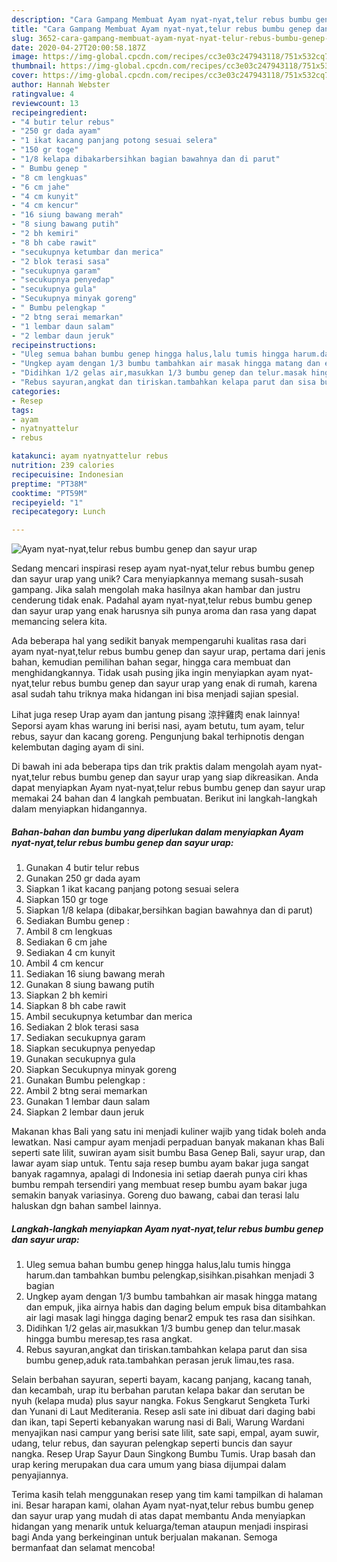 ```yaml
---
description: "Cara Gampang Membuat Ayam nyat-nyat,telur rebus bumbu genep dan sayur urap yang Lezat Sekali"
title: "Cara Gampang Membuat Ayam nyat-nyat,telur rebus bumbu genep dan sayur urap yang Lezat Sekali"
slug: 3652-cara-gampang-membuat-ayam-nyat-nyat-telur-rebus-bumbu-genep-dan-sayur-urap-yang-lezat-sekali
date: 2020-04-27T20:00:58.187Z
image: https://img-global.cpcdn.com/recipes/cc3e03c247943118/751x532cq70/ayam-nyat-nyattelur-rebus-bumbu-genep-dan-sayur-urap-foto-resep-utama.jpg
thumbnail: https://img-global.cpcdn.com/recipes/cc3e03c247943118/751x532cq70/ayam-nyat-nyattelur-rebus-bumbu-genep-dan-sayur-urap-foto-resep-utama.jpg
cover: https://img-global.cpcdn.com/recipes/cc3e03c247943118/751x532cq70/ayam-nyat-nyattelur-rebus-bumbu-genep-dan-sayur-urap-foto-resep-utama.jpg
author: Hannah Webster
ratingvalue: 4
reviewcount: 13
recipeingredient:
- "4 butir telur rebus"
- "250 gr dada ayam"
- "1 ikat kacang panjang potong sesuai selera"
- "150 gr toge"
- "1/8 kelapa dibakarbersihkan bagian bawahnya dan di parut"
- " Bumbu genep "
- "8 cm lengkuas"
- "6 cm jahe"
- "4 cm kunyit"
- "4 cm kencur"
- "16 siung bawang merah"
- "8 siung bawang putih"
- "2 bh kemiri"
- "8 bh cabe rawit"
- "secukupnya ketumbar dan merica"
- "2 blok terasi sasa"
- "secukupnya garam"
- "secukupnya penyedap"
- "secukupnya gula"
- "Secukupnya minyak goreng"
- " Bumbu pelengkap "
- "2 btng serai memarkan"
- "1 lembar daun salam"
- "2 lembar daun jeruk"
recipeinstructions:
- "Uleg semua bahan bumbu genep hingga halus,lalu tumis hingga harum.dan tambahkan bumbu pelengkap,sisihkan.pisahkan menjadi 3 bagian"
- "Ungkep ayam dengan 1/3 bumbu tambahkan air masak hingga matang dan empuk, jika airnya habis dan daging belum empuk bisa ditambahkan air lagi masak lagi hingga daging benar2 empuk tes rasa dan sisihkan."
- "Didihkan 1/2 gelas air,masukkan 1/3 bumbu genep dan telur.masak hingga bumbu meresap,tes rasa angkat."
- "Rebus sayuran,angkat dan tiriskan.tambahkan kelapa parut dan sisa bumbu genep,aduk rata.tambahkan perasan jeruk limau,tes rasa."
categories:
- Resep
tags:
- ayam
- nyatnyattelur
- rebus

katakunci: ayam nyatnyattelur rebus 
nutrition: 239 calories
recipecuisine: Indonesian
preptime: "PT38M"
cooktime: "PT59M"
recipeyield: "1"
recipecategory: Lunch

---
```



![Ayam nyat-nyat,telur rebus bumbu genep dan sayur urap](https://img-global.cpcdn.com/recipes/cc3e03c247943118/751x532cq70/ayam-nyat-nyattelur-rebus-bumbu-genep-dan-sayur-urap-foto-resep-utama.jpg)

Sedang mencari inspirasi resep ayam nyat-nyat,telur rebus bumbu genep dan sayur urap yang unik? Cara menyiapkannya memang susah-susah gampang. Jika salah mengolah maka hasilnya akan hambar dan justru cenderung tidak enak. Padahal ayam nyat-nyat,telur rebus bumbu genep dan sayur urap yang enak harusnya sih punya aroma dan rasa yang dapat memancing selera kita.

Ada beberapa hal yang sedikit banyak mempengaruhi kualitas rasa dari ayam nyat-nyat,telur rebus bumbu genep dan sayur urap, pertama dari jenis bahan, kemudian pemilihan bahan segar, hingga cara membuat dan menghidangkannya. Tidak usah pusing jika ingin menyiapkan ayam nyat-nyat,telur rebus bumbu genep dan sayur urap yang enak di rumah, karena asal sudah tahu triknya maka hidangan ini bisa menjadi sajian spesial.

Lihat juga resep Urap ayam dan jantung pisang 涼拌雞肉 enak lainnya! Seporsi ayam khas warung ini berisi nasi, ayam betutu, tum ayam, telur rebus, sayur dan kacang goreng. Pengunjung bakal terhipnotis dengan kelembutan daging ayam di sini.


Di bawah ini ada beberapa tips dan trik praktis dalam mengolah ayam nyat-nyat,telur rebus bumbu genep dan sayur urap yang siap dikreasikan. Anda dapat menyiapkan Ayam nyat-nyat,telur rebus bumbu genep dan sayur urap memakai 24 bahan dan 4 langkah pembuatan. Berikut ini langkah-langkah dalam menyiapkan hidangannya.

<!--inarticleads1-->

##### Bahan-bahan dan bumbu yang diperlukan dalam menyiapkan Ayam nyat-nyat,telur rebus bumbu genep dan sayur urap:

1. Gunakan 4 butir telur rebus
1. Gunakan 250 gr dada ayam
1. Siapkan 1 ikat kacang panjang potong sesuai selera
1. Siapkan 150 gr toge
1. Siapkan 1/8 kelapa (dibakar,bersihkan bagian bawahnya dan di parut)
1. Sediakan  Bumbu genep :
1. Ambil 8 cm lengkuas
1. Sediakan 6 cm jahe
1. Sediakan 4 cm kunyit
1. Ambil 4 cm kencur
1. Sediakan 16 siung bawang merah
1. Gunakan 8 siung bawang putih
1. Siapkan 2 bh kemiri
1. Siapkan 8 bh cabe rawit
1. Ambil secukupnya ketumbar dan merica
1. Sediakan 2 blok terasi sasa
1. Sediakan secukupnya garam
1. Siapkan secukupnya penyedap
1. Gunakan secukupnya gula
1. Siapkan Secukupnya minyak goreng
1. Gunakan  Bumbu pelengkap :
1. Ambil 2 btng serai memarkan
1. Gunakan 1 lembar daun salam
1. Siapkan 2 lembar daun jeruk


Makanan khas Bali yang satu ini menjadi kuliner wajib yang tidak boleh anda lewatkan. Nasi campur ayam menjadi perpaduan banyak makanan khas Bali seperti sate lilit, suwiran ayam sisit bumbu Basa Genep Bali, sayur urap, dan lawar ayam siap untuk. Tentu saja resep bumbu ayam bakar juga sangat banyak ragamnya, apalagi di Indonesia ini setiap daerah punya ciri khas bumbu rempah tersendiri yang membuat resep bumbu ayam bakar juga semakin banyak variasinya. Goreng duo bawang, cabai dan terasi lalu haluskan dgn bahan sambel lainnya. 

<!--inarticleads2-->

##### Langkah-langkah menyiapkan Ayam nyat-nyat,telur rebus bumbu genep dan sayur urap:

1. Uleg semua bahan bumbu genep hingga halus,lalu tumis hingga harum.dan tambahkan bumbu pelengkap,sisihkan.pisahkan menjadi 3 bagian
1. Ungkep ayam dengan 1/3 bumbu tambahkan air masak hingga matang dan empuk, jika airnya habis dan daging belum empuk bisa ditambahkan air lagi masak lagi hingga daging benar2 empuk tes rasa dan sisihkan.
1. Didihkan 1/2 gelas air,masukkan 1/3 bumbu genep dan telur.masak hingga bumbu meresap,tes rasa angkat.
1. Rebus sayuran,angkat dan tiriskan.tambahkan kelapa parut dan sisa bumbu genep,aduk rata.tambahkan perasan jeruk limau,tes rasa.


Selain berbahan sayuran, seperti bayam, kacang panjang, kacang tanah, dan kecambah, urap itu berbahan parutan kelapa bakar dan serutan be nyuh (kelapa muda) plus sayur nangka. Fokus Sengkarut Sengketa Turki dan Yunani di Laut Mediterania. Resep asli sate ini dibuat dari daging babi dan ikan, tapi Seperti kebanyakan warung nasi di Bali, Warung Wardani menyajikan nasi campur yang berisi sate lilit, sate sapi, empal, ayam suwir, udang, telur rebus, dan sayuran pelengkap seperti buncis dan sayur nangka. Resep Urap Sayur Daun Singkong Bumbu Tumis. Urap basah dan urap kering merupakan dua cara umum yang biasa dijumpai dalam penyajiannya. 

Terima kasih telah menggunakan resep yang tim kami tampilkan di halaman ini. Besar harapan kami, olahan Ayam nyat-nyat,telur rebus bumbu genep dan sayur urap yang mudah di atas dapat membantu Anda menyiapkan hidangan yang menarik untuk keluarga/teman ataupun menjadi inspirasi bagi Anda yang berkeinginan untuk berjualan makanan. Semoga bermanfaat dan selamat mencoba!
